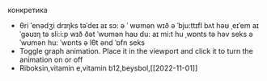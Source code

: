 конкретика
- θri ˈenədʒi drɪηks təˈdeɪ aɪ sɔ: ə ˈ wʊmən wɪð ə ˈbju:ttɪfl bʌt həʊ ˌeɪˈem aɪ ˈgəʊɪη tə sli:i:p wɪð ðət ˈwʊmən haʊ du: aɪ mi:t hu ˌwɒnts tə həv seks ə ˈwʊmən hu: ˈwɒnts ə lθt ənd ˈɒfn seks
- Toggle graph animation. Place it in the viewport and click it to turn the animation on or off
- Riboksin,vitamin e,vitamin b12,beysbol,[[2022-11-01]]